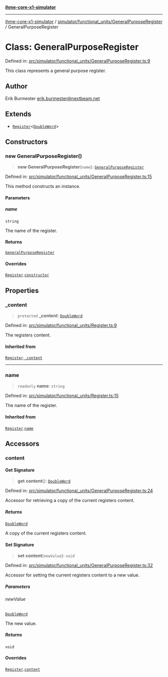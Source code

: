 [**ihme-core-x1-simulator**](../../../../README.md)

***

[ihme-core-x1-simulator](../../../../modules.md) / [simulator/functional\_units/GeneralPurposeRegister](../README.md) / GeneralPurposeRegister

# Class: GeneralPurposeRegister

Defined in: [src/simulator/functional\_units/GeneralPurposeRegister.ts:9](https://github.com/ProgrammIt/CPU-Simulator/blob/7552359f9aa6207ad192c9a5fcb9c9063dd40c2c/src/simulator/functional_units/GeneralPurposeRegister.ts#L9)

This class represents a general purpose register.

## Author

Erik Burmester <erik.burmester@nextbeam.net>

## Extends

- [`Register`](../../Register/classes/Register.md)\<[`DoubleWord`](../../../../binary_types/DoubleWord/classes/DoubleWord.md)\>

## Constructors

### new GeneralPurposeRegister()

> **new GeneralPurposeRegister**(`name`): [`GeneralPurposeRegister`](GeneralPurposeRegister.md)

Defined in: [src/simulator/functional\_units/GeneralPurposeRegister.ts:15](https://github.com/ProgrammIt/CPU-Simulator/blob/7552359f9aa6207ad192c9a5fcb9c9063dd40c2c/src/simulator/functional_units/GeneralPurposeRegister.ts#L15)

This method constructs an instance.

#### Parameters

##### name

`string`

The name of the register.

#### Returns

[`GeneralPurposeRegister`](GeneralPurposeRegister.md)

#### Overrides

[`Register`](../../Register/classes/Register.md).[`constructor`](../../Register/classes/Register.md#constructors)

## Properties

### \_content

> `protected` **\_content**: [`DoubleWord`](../../../../binary_types/DoubleWord/classes/DoubleWord.md)

Defined in: [src/simulator/functional\_units/Register.ts:9](https://github.com/ProgrammIt/CPU-Simulator/blob/7552359f9aa6207ad192c9a5fcb9c9063dd40c2c/src/simulator/functional_units/Register.ts#L9)

The registers content.

#### Inherited from

[`Register`](../../Register/classes/Register.md).[`_content`](../../Register/classes/Register.md#_content)

***

### name

> `readonly` **name**: `string`

Defined in: [src/simulator/functional\_units/Register.ts:15](https://github.com/ProgrammIt/CPU-Simulator/blob/7552359f9aa6207ad192c9a5fcb9c9063dd40c2c/src/simulator/functional_units/Register.ts#L15)

The name of the register.

#### Inherited from

[`Register`](../../Register/classes/Register.md).[`name`](../../Register/classes/Register.md#name-1)

## Accessors

### content

#### Get Signature

> **get** **content**(): [`DoubleWord`](../../../../binary_types/DoubleWord/classes/DoubleWord.md)

Defined in: [src/simulator/functional\_units/GeneralPurposeRegister.ts:24](https://github.com/ProgrammIt/CPU-Simulator/blob/7552359f9aa6207ad192c9a5fcb9c9063dd40c2c/src/simulator/functional_units/GeneralPurposeRegister.ts#L24)

Accessor for retrieving a copy of the current registers content.

##### Returns

[`DoubleWord`](../../../../binary_types/DoubleWord/classes/DoubleWord.md)

A copy of the current registers content.

#### Set Signature

> **set** **content**(`newValue`): `void`

Defined in: [src/simulator/functional\_units/GeneralPurposeRegister.ts:32](https://github.com/ProgrammIt/CPU-Simulator/blob/7552359f9aa6207ad192c9a5fcb9c9063dd40c2c/src/simulator/functional_units/GeneralPurposeRegister.ts#L32)

Accessor for setting the current registers content to a new value.

##### Parameters

###### newValue

[`DoubleWord`](../../../../binary_types/DoubleWord/classes/DoubleWord.md)

The new value.

##### Returns

`void`

#### Overrides

[`Register`](../../Register/classes/Register.md).[`content`](../../Register/classes/Register.md#content-1)
